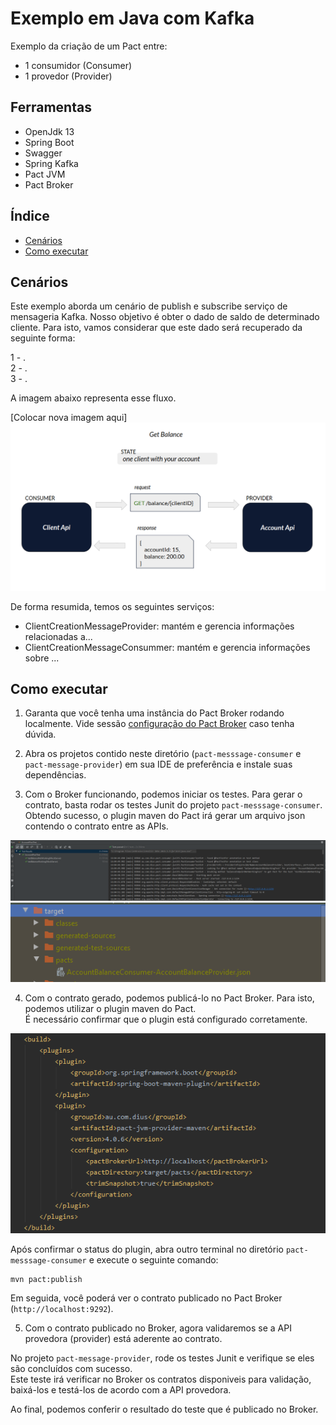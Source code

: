 # Exemplo em Java com Kafka

Exemplo da criação de um Pact entre:
* 1 consumidor (Consumer)
* 1 provedor (Provider)

## Ferramentas

- OpenJdk 13
- Spring Boot
- Swagger
- Spring Kafka
- Pact JVM
- Pact Broker

## Índice

<!--ts-->

- [Cenários](#Cenários)
- [Como executar](#Como-executar)
<!--ts -->

## Cenários

Este exemplo aborda um cenário de publish e subscribe serviço de mensageria Kafka.
Nosso objetivo é obter o dado de saldo de determinado cliente.
Para isto, vamos considerar que este dado será recuperado da seguinte forma:

1 - . <br>
2 - . <br>
3 - .

A imagem abaixo representa esse fluxo.

[Colocar nova imagem aqui]<img src="../../../imgs/get-balance-node.png" alt="new pact contract"/>

De forma resumida, temos os seguintes serviços:

- ClientCreationMessageProvider: mantém e gerencia informações relacionadas a...
- ClientCreationMessageConsummer: mantém e gerencia informações sobre ...

## Como executar

1. Garanta que você tenha uma instância do Pact Broker rodando localmente. 
Vide sessão [configuração do Pact Broker](../../../README.md#config-broker) caso tenha dúvida.

2. Abra os projetos contido neste diretório (`pact-messsage-consumer` e `pact-message-provider`) em sua IDE de preferência e 
instale suas dependências.

3. Com o Broker funcionando, podemos iniciar os testes.
Para gerar o contrato, basta rodar os testes Junit do projeto `pact-messsage-consumer`. <br>
Obtendo sucesso, o plugin maven do Pact irá gerar um arquivo json contendo o contrato entre as APIs.

<img src="../../../imgs/junit5-tests-runner.png" alt="Pact Runner Tests"/>

<img src="../../../imgs/pact-contract-generated.png" alt="Pact Contract Generated"/>

4. Com o contrato gerado, podemos publicá-lo no Pact Broker. 
Para isto, podemos utilizar o plugin maven do Pact. <br>
É necessário confirmar que o plugin está configurado corretamente.

<img src="../../../imgs/pact-maven-plugin.png" alt="Pact Maven Plugin"/>

Após confirmar o status do plugin, abra outro terminal no diretório `pact-messsage-consumer` e execute o seguinte comando:

```
mvn pact:publish
```

Em seguida, você poderá ver o contrato publicado no Pact Broker (`http://localhost:9292`).

5. Com o contrato publicado no Broker, agora validaremos se a API provedora (provider) 
está aderente ao contrato.

No projeto `pact-message-provider`, rode os testes Junit e verifique se eles são concluídos com sucesso. <br>
Este teste irá verificar no Broker os contratos disponiveis para validação, baixá-los e testá-los de acordo com a API provedora.

Ao final, podemos conferir o resultado do teste que é publicado no Broker. 